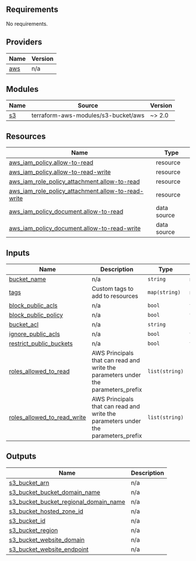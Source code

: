 ## Requirements

No requirements.

## Providers

| Name                                              | Version |
| ------------------------------------------------- | ------- |
| <a name="provider_aws"></a> [aws](#provider\_aws) | n/a     |

## Modules

| Name                                       | Source                              | Version |
| ------------------------------------------ | ----------------------------------- | ------- |
| <a name="module_s3"></a> [s3](#module\_s3) | terraform-aws-modules/s3-bucket/aws | ~> 2.0  |

## Resources

| Name                                                                                                                                                         | Type        |
| ------------------------------------------------------------------------------------------------------------------------------------------------------------ | ----------- |
| [aws_iam_policy.allow-to-read](https://registry.terraform.io/providers/hashicorp/aws/latest/docs/resources/iam_policy)                                       | resource    |
| [aws_iam_policy.allow-to-read-write](https://registry.terraform.io/providers/hashicorp/aws/latest/docs/resources/iam_policy)                                 | resource    |
| [aws_iam_role_policy_attachment.allow-to-read](https://registry.terraform.io/providers/hashicorp/aws/latest/docs/resources/iam_role_policy_attachment)       | resource    |
| [aws_iam_role_policy_attachment.allow-to-read-write](https://registry.terraform.io/providers/hashicorp/aws/latest/docs/resources/iam_role_policy_attachment) | resource    |
| [aws_iam_policy_document.allow-to-read](https://registry.terraform.io/providers/hashicorp/aws/latest/docs/data-sources/iam_policy_document)                  | data source |
| [aws_iam_policy_document.allow-to-read-write](https://registry.terraform.io/providers/hashicorp/aws/latest/docs/data-sources/iam_policy_document)            | data source |

## Inputs

| Name                                                                                                                        | Description                                                                        | Type           | Default     | Required |
| --------------------------------------------------------------------------------------------------------------------------- | ---------------------------------------------------------------------------------- | -------------- | ----------- |:--------:|
| <a name="input_bucket_name"></a> [bucket\_name](#input\_bucket\_name)                                                       | n/a                                                                                | `string`       | n/a         | yes      |
| <a name="input_tags"></a> [tags](#input\_tags)                                                                              | Custom tags to add to resources                                                    | `map(string)`  | n/a         | yes      |
| <a name="input_block_public_acls"></a> [block\_public\_acls](#input\_block\_public\_acls)                                   | n/a                                                                                | `bool`         | `true`      | no       |
| <a name="input_block_public_policy"></a> [block\_public\_policy](#input\_block\_public\_policy)                             | n/a                                                                                | `bool`         | `true`      | no       |
| <a name="input_bucket_acl"></a> [bucket\_acl](#input\_bucket\_acl)                                                          | n/a                                                                                | `string`       | `"private"` | no       |
| <a name="input_ignore_public_acls"></a> [ignore\_public\_acls](#input\_ignore\_public\_acls)                                | n/a                                                                                | `bool`         | `true`      | no       |
| <a name="input_restrict_public_buckets"></a> [restrict\_public\_buckets](#input\_restrict\_public\_buckets)                 | n/a                                                                                | `bool`         | `true`      | no       |
| <a name="input_roles_allowed_to_read"></a> [roles\_allowed\_to\_read](#input\_roles\_allowed\_to\_read)                     | AWS Principals that can read and write the parameters under the parameters\_prefix | `list(string)` | `[]`        | no       |
| <a name="input_roles_allowed_to_read_write"></a> [roles\_allowed\_to\_read\_write](#input\_roles\_allowed\_to\_read\_write) | AWS Principals that can read and write the parameters under the parameters\_prefix | `list(string)` | `[]`        | no       |

## Outputs

| Name                                                                                                                                                          | Description |
| ------------------------------------------------------------------------------------------------------------------------------------------------------------- | ----------- |
| <a name="output_s3_bucket_arn"></a> [s3\_bucket\_arn](#output\_s3\_bucket\_arn)                                                                               | n/a         |
| <a name="output_s3_bucket_bucket_domain_name"></a> [s3\_bucket\_bucket\_domain\_name](#output\_s3\_bucket\_bucket\_domain\_name)                              | n/a         |
| <a name="output_s3_bucket_bucket_regional_domain_name"></a> [s3\_bucket\_bucket\_regional\_domain\_name](#output\_s3\_bucket\_bucket\_regional\_domain\_name) | n/a         |
| <a name="output_s3_bucket_hosted_zone_id"></a> [s3\_bucket\_hosted\_zone\_id](#output\_s3\_bucket\_hosted\_zone\_id)                                          | n/a         |
| <a name="output_s3_bucket_id"></a> [s3\_bucket\_id](#output\_s3\_bucket\_id)                                                                                  | n/a         |
| <a name="output_s3_bucket_region"></a> [s3\_bucket\_region](#output\_s3\_bucket\_region)                                                                      | n/a         |
| <a name="output_s3_bucket_website_domain"></a> [s3\_bucket\_website\_domain](#output\_s3\_bucket\_website\_domain)                                            | n/a         |
| <a name="output_s3_bucket_website_endpoint"></a> [s3\_bucket\_website\_endpoint](#output\_s3\_bucket\_website\_endpoint)                                      | n/a         |

